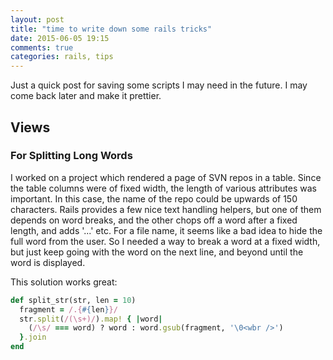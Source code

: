 ```yaml
---
layout: post
title: "time to write down some rails tricks"
date: 2015-06-05 19:15
comments: true
categories: rails, tips
---
```

Just a quick post for saving some scripts I may need in the future.  I may come back later and make it prettier.
<!-- more -->

## Views

### For Splitting Long Words
I worked on a project which rendered a page of SVN repos in a table.  Since the table columns were of fixed width, the length of
various attributes was important.  In this case, the name of the repo could be upwards of 150 characters.  Rails provides a few
nice text handling helpers, but one of them depends on word breaks, and the other chops off a word after a fixed length, and adds
'...' etc.  For a file name, it seems like a bad idea to hide the full word from the user.  So I needed a way to break a word at
a fixed width, but just keep going with the word on the next line, and beyond until the word is displayed.

This solution works great:

```ruby
def split_str(str, len = 10)
  fragment = /.{#{len}}/
  str.split(/(\s+)/).map! { |word|
    (/\s/ === word) ? word : word.gsub(fragment, '\0<wbr />')
  }.join
end
```

<!-- see https://github.com/Shopify/liquid/wiki/Liquid-for-Designers for stuff 
# H1
## H2
[I'm an inline-style link](https://www.google.com)
![alt text](https://github.com/adam-p/markdown-here/raw/master/src/common/images/icon48.png 'Logo Title Text 1')
```javascript
var s = 'JavaScript syntax highlighting';
alert(s);
```
   * an unordered list item (note a newline is required before the list begins)
   1. an ordered list item
| Tables        | Are           | Cool  |
| ------------- |:-------------:| -----:|
| col 3 is      | right-aligned | $1600 |
-->
